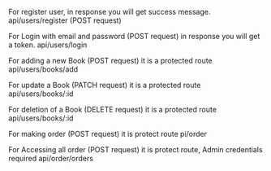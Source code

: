 

For register user, in response you will get success message.
api/users/register (POST request)

For Login with email and password (POST request) in response you will get a token.
api/users/login

For adding a new Book (POST request) it is a protected route 
api/users/books/add

For update a Book (PATCH request) it is a protected route
api/users/books/:id

For deletion of a Book (DELETE request) it is a protected route
api/users/books/:id

For making order (POST request) it is protect route
pi/order
 
For Accessing all order (POST request) it is protect route, Admin credentials required
api/order/orders 

